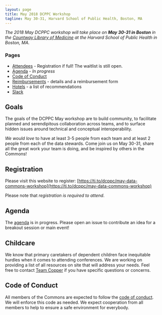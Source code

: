 ```yaml
---
layout: page
title: May 2018 DCPPC Workshop 
tagline: May 30-31, Harvard School of Public Health, Boston, MA
---
```


_The 2018 May DCPPC workshop will take place on **May 30-31 in Boston** in the
[Countway Library of Medicine](https://tinyurl.com/ydzxycda)
at the Harvard School of Public Health in Boston, MA._

### Pages
- [Attendees](./attendees.md) - Registration if full! The waitlist is still open.
- [Agenda](./agenda.md) - _In progress_
- [Code of Conduct](https://github.com/dcppc/dcppc-workshops/blob/master/CODE_OF_CONDUCT.md)
- [Reimbursements](./reimbursements) - details and a reimbursement form
- [Hotels](./hotels.md) - a list of recommendations
- [Slack](https://nih-dcppc.slack.com/messages/CALKWLP29/?)

## Goals
The goals of the DCPPC May workshop are to build community, to facilitate planned and serendipitous collaboration across teams, 
and to surface hidden issues around technical and conceptual interoperability.

_We would love_ to have at least 3-5 people from each team and at least 2 people from each of the data stewards. 
Come join us on May 30-31, share all the great work your team is doing, and be inspired by others in the Commons!

## Registration
Please visit this website to register: [https://ti.to/dcppc/may-data-commons-workshop](https://ti.to/dcppc/may-data-commons-workshop)

Please note that _registration is required to attend_.

## Agenda

The [agenda](./agenda.md) is in progress. Please open an issue to contribute an idea for a breakout session or main event!

## Childcare
We know that primary caretakers of dependent children face inequitable hurdles when it comes to attending conferences. 
We are working on providing a list of all resources on site that will address your needs. Feel free to contact 
[Team Copper](mailto:commons@dib-lab.groups.io) if you have specific questions or concerns. 

## Code of Conduct
All members of the Commons are expected to follow the [code of conduct](https://github.com/dcppc/dcppc-workshops/blob/master/CODE_OF_CONDUCT.md). 
We will enforce this code as needed. We expect cooperation from all members to help to ensure a safe environment for everybody.
